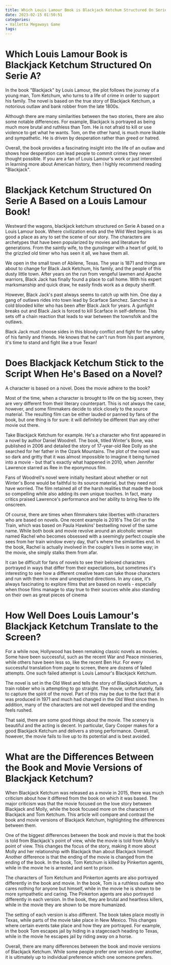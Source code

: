 ```yaml
---
title: Which Louis Lamour Book is Blackjack Ketchum Structured On Serie A
date: 2023-02-15 01:50:51
categories:
- Valletta Megaways Game
tags:
---
```



#  Which Louis Lamour Book is Blackjack Ketchum Structured On Serie A?

In the book "Blackjack" by Louis Lamour, the plot follows the journey of a young man, Tom Ketchum, who turns to a life of crime in order to support his family. The novel is based on the true story of Blackjack Ketchum, a notorious outlaw and bank robber from the late 1800s.

Although there are many similarities between the two stories, there are also some notable differences. For example, Blackjack is portrayed as being much more brutal and ruthless than Tom. He is not afraid to kill or use violence to get what he wants. Tom, on the other hand, is much more likable and sympathetic. He is driven by desperation rather than greed or hatred.

Overall, the book provides a fascinating insight into the life of an outlaw and shows how desperation can lead people to commit crimes they never thought possible. If you are a fan of Louis Lamour's work or just interested in learning more about American history, then I highly recommend reading "Blackjack".

#  Blackjack Ketchum Structured On Serie A Based on a Louis Lamour Book!

Westward the wagons, blackjack ketchum structured on Serie A based on a Louis Lamour book. Where civilization ends and the Wild West begins is as good a place as any to set the scene of our story. The characters are archetypes that have been popularized by movies and literature for generations. From the saintly wife, to the gunslinger with a heart of gold, to the grizzled old timer who has seen it all, we have them all.

We open in the small town of Abilene, Texas. The year is 1871 and things are about to change for Black Jack Ketchum, his family, and the people of this dusty little town. After years on the run from vengeful lawmen and Apache warriors, Black Jack has finally found a place to call home. With his expert marksmanship and quick draw, he easily finds work as a deputy sheriff.

However, Black Jack's past always seems to catch up with him. One day a gang of outlaws rides into town lead by Scarface Sanchez. Sanchez is a cold blooded killer who has been after Black Jack for years. A gunfight breaks out and Black Jack is forced to kill Scarface in self-defense. This sets off a chain reaction that leads to war between the townsfolk and the outlaws.

Black Jack must choose sides in this bloody conflict and fight for the safety of his family and friends. He knows that he can't run from his past anymore, it's time to stand and fight like a true Texan!

#  Does Blackjack Ketchum Stick to the Script When He's Based on a Novel?

A character is based on a novel. Does the movie adhere to the book?

Most of the time, when a character is brought to life on the big screen, they are very different from their literary counterpart. This is not always the case, however, and some filmmakers decide to stick closely to the source material. The resulting film can be either lauded or panned by fans of the book, but one thing is for sure: it will definitely be different than any other movie out there.

Take Blackjack Ketchum for example. He's a character who first appeared in a novel by author Daniel Woodrell. The book, titled Winter's Bone, was published in 2006 and detailed the story of 17-year-old Ree Dolly as she searched for her father in the Ozark Mountains. The plot of the novel was so dark and gritty that it was almost impossible to imagine it being turned into a movie - but that's exactly what happened in 2010, when Jennifer Lawrence starred as Ree in the eponymous film.

Fans of Woodrell's novel were initially hesitant about whether or not Winter's Bone would be faithful to its source material, but they need not have worried. The film retained all of the harsh realities that made the book so compelling while also adding its own unique touches. In fact, many critics praised Lawrence's performance and her ability to bring Ree to life onscreen.

Of course, there are times when filmmakers take liberties with characters who are based on novels. One recent example is 2016's The Girl on the Train, which was based on Paula Hawkins' bestselling novel of the same name. While both book and movie revolve around an alcoholic woman named Rachel who becomes obsessed with a seemingly perfect couple she sees from her train window every day, that's where the similarities end. In the book, Rachel is actually involved in the couple's lives in some way; in the movie, she simply stalks them from afar.

It can be difficult for fans of novels to see their beloved characters portrayed in ways that differ from their expectations, but sometimes it's interesting to see how a different creative team can take those characters and run with them in new and unexpected directions. In any case, it's always fascinating to explore films that are based on novels - especially when those films manage to stay true to their sources while also standing on their own as great pieces of cinema

#  How Well Does Louis Lamour's Blackjack Ketchum Translate to the Screen?

For a while now, Hollywood has been remaking classic novels as movies. Some have been successful, such as the recent War and Peace miniseries, while others have been less so, like the recent Ben Hur. For every successful translation from page to screen, there are dozens of failed attempts. One such failed attempt is Louis Lamour's Blackjack Ketchum.

The novel is set in the Old West and tells the story of Blackjack Ketchum, a train robber who is attempting to go straight. The movie, unfortunately, fails to capture the spirit of the novel. Part of this may be due to the fact that it was produced in 1971 and much had changed in the Old West since then. In addition, many of the characters are not well developed and the ending feels rushed.

That said, there are some good things about the movie. The scenery is beautiful and the acting is decent. In particular, Gary Cooper makes for a good Blackjack Ketchum and delivers a strong performance. Overall, however, the movie fails to live up to its potential and is best avoided.

#  What are the Differences Between the Book and Movie Versions of Blackjack Ketchum?

When Blackjack Ketchum was released as a movie in 2015, there was much criticism about how it differed from the book on which it was based. The major criticism was that the movie focused on the love story between Blackjack and Molly, while the book focused more on the characters of Blackjack and Tom Ketchum. This article will compare and contrast the book and movie versions of Blackjack Ketchum, highlighting the differences between them.

One of the biggest differences between the book and movie is that the book is told from Blackjack's point of view, while the movie is told from Molly's point of view. This changes the focus of the story, making it more about Molly and her relationship with Blackjack than about Blackjack himself. Another difference is that the ending of the movie is changed from the ending of the book. In the book, Tom Ketchum is killed by Pinkerton agents, while in the movie he is arrested and sent to prison.

The characters of Tom Ketchum and Pinkerton agents are also portrayed differently in the book and movie. In the book, Tom is a ruthless outlaw who cares nothing for anyone but himself, while in the movie he is shown to be more sympathetic and caring. The Pinkerton agents are also portrayed differently in each version. In the book, they are brutal and heartless killers, while in the movie they are shown to be more humanized.

The setting of each version is also different. The book takes place mostly in Texas, while parts of the movie take place in New Mexico. This changes where certain events take place and how they are portrayed. For example, in the book Tom escapes jail by hiding in a stagecoach heading to Texas, while in the movie he escapes jail by riding away on a horse.

Overall, there are many differences between the book and movie versions of Blackjack Ketchum. While some people prefer one version over another, it is ultimately up to individual preference which one someone prefers.